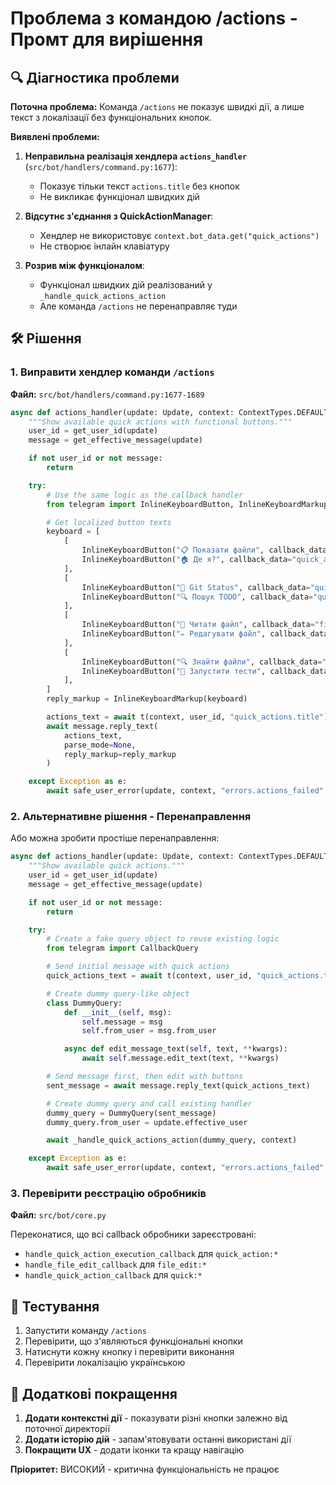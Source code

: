 # Проблема з командою /actions - Промт для вирішення

## 🔍 Діагностика проблеми

**Поточна проблема:** Команда `/actions` не показує швидкі дії, а лише текст з локалізації без функціональних кнопок.

**Виявлені проблеми:**

1. **Неправильна реалізація хендлера `actions_handler`** (`src/bot/handlers/command.py:1677`):
   - Показує тільки текст `actions.title` без кнопок
   - Не викликає функціонал швидких дій

2. **Відсутнє з'єднання з QuickActionManager**:
   - Хендлер не використовує `context.bot_data.get("quick_actions")`
   - Не створює інлайн клавіатуру

3. **Розрив між функціоналом**:
   - Функціонал швидких дій реалізований у `_handle_quick_actions_action`
   - Але команда `/actions` не перенаправляє туди

## 🛠️ Рішення

### 1. Виправити хендлер команди `/actions`

**Файл:** `src/bot/handlers/command.py:1677-1689`

```python
async def actions_handler(update: Update, context: ContextTypes.DEFAULT_TYPE):
    """Show available quick actions with functional buttons."""
    user_id = get_user_id(update)
    message = get_effective_message(update)

    if not user_id or not message:
        return

    try:
        # Use the same logic as the callback handler
        from telegram import InlineKeyboardButton, InlineKeyboardMarkup

        # Get localized button texts
        keyboard = [
            [
                InlineKeyboardButton("📋 Показати файли", callback_data="quick_action:ls"),
                InlineKeyboardButton("🏠 Де я?", callback_data="quick_action:pwd"),
            ],
            [
                InlineKeyboardButton("💾 Git Status", callback_data="quick_action:git_status"),
                InlineKeyboardButton("🔍 Пошук TODO", callback_data="quick_action:grep"),
            ],
            [
                InlineKeyboardButton("📖 Читати файл", callback_data="file_edit:select_read"),
                InlineKeyboardButton("✏️ Редагувати файл", callback_data="file_edit:select_edit"),
            ],
            [
                InlineKeyboardButton("🔍 Знайти файли", callback_data="quick_action:find_files"),
                InlineKeyboardButton("🧪 Запустити тести", callback_data="quick:test"),
            ],
        ]
        reply_markup = InlineKeyboardMarkup(keyboard)

        actions_text = await t(context, user_id, "quick_actions.title")
        await message.reply_text(
            actions_text,
            parse_mode=None,
            reply_markup=reply_markup
        )

    except Exception as e:
        await safe_user_error(update, context, "errors.actions_failed", e)
```

### 2. Альтернативне рішення - Перенаправлення

Або можна зробити простіше перенаправлення:

```python
async def actions_handler(update: Update, context: ContextTypes.DEFAULT_TYPE):
    """Show available quick actions."""
    user_id = get_user_id(update)
    message = get_effective_message(update)

    if not user_id or not message:
        return

    try:
        # Create a fake query object to reuse existing logic
        from telegram import CallbackQuery

        # Send initial message with quick actions
        quick_actions_text = await t(context, user_id, "quick_actions.title")

        # Create dummy query-like object
        class DummyQuery:
            def __init__(self, msg):
                self.message = msg
                self.from_user = msg.from_user

            async def edit_message_text(self, text, **kwargs):
                await self.message.edit_text(text, **kwargs)

        # Send message first, then edit with buttons
        sent_message = await message.reply_text(quick_actions_text)

        # Create dummy query and call existing handler
        dummy_query = DummyQuery(sent_message)
        dummy_query.from_user = update.effective_user

        await _handle_quick_actions_action(dummy_query, context)

    except Exception as e:
        await safe_user_error(update, context, "errors.actions_failed", e)
```

### 3. Перевірити реєстрацію обробників

**Файл:** `src/bot/core.py`

Переконатися, що всі callback обробники зареєстровані:
- `handle_quick_action_execution_callback` для `quick_action:*`
- `handle_file_edit_callback` для `file_edit:*`
- `handle_quick_action_callback` для `quick:*`

## 🧪 Тестування

1. Запустити команду `/actions`
2. Перевірити, що з'являються функціональні кнопки
3. Натиснути кожну кнопку і перевірити виконання
4. Перевірити локалізацію українською

## 📝 Додаткові покращення

1. **Додати контекстні дії** - показувати різні кнопки залежно від поточної директорії
2. **Додати історію дій** - запам'ятовувати останні використані дії
3. **Покращити UX** - додати іконки та кращу навігацію

**Пріоритет:** ВИСОКИЙ - критична функціональність не працює